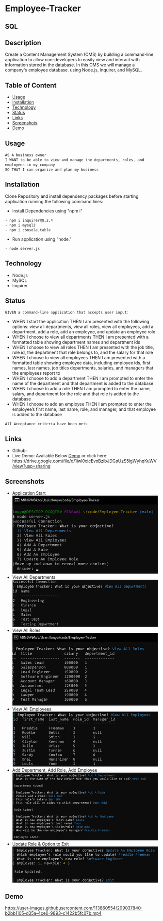 # Employee-Tracker
## SQL

## Description

Create a Content Management System (CMS) by building a command-line application to allow non-developers to easily view and interact with information stored in the database. In this CMS we will manage a company's employee database. using Node.js, Inquirer, and MySQL.

## Table of Content
- [Usage](#Usage)
- [Installation](#Installation)
- [Technology](#Technology)
- [Status](#Status)
- [Links](#Links)
- [Screenshots](#Screenshots)
- [Demo](#Demo)



## Usage

```
AS A business owner
I WANT to be able to view and manage the departments, roles, and employees in my company
SO THAT I can organize and plan my business
```
## Installation

Clone Repository and install dependency packages before starting application running the following command lines:

* Install Dependencies using "npm i"
```
- npm i inquirer@8.2.4
- npm i mysql2
- npm i console.table
```

* Run application using "node."
```
- node server.js
```

## Technology
- Node.js
- MySQL
- Inquirer


## Status

```
GIVEN a command-line application that accepts user input:
```
- WHEN I start the application THEN I am presented with the following options: view all departments, view all roles, view all employees, add a department, add a role, add an employee, and update an employee role
- WHEN I choose to view all departments THEN I am presented with a formatted table showing department names and department ids
- WHEN I choose to view all roles THEN I am presented with the job title, role id, the department that role belongs to, and the salary for that role
- WHEN I choose to view all employees THEN I am presented with a formatted table showing employee data, including employee ids, first names, last names, job titles departments, salaries, and managers that the employees report to
- WHEN I choose to add a department THEN I am prompted to enter the name of the department and that department is added to the database
- WHEN I choose to add a role THEN I am prompted to enter the name, salary, and department for the role and that role is added to the database
- WHEN I choose to add an employee THEN I am prompted to enter the employee’s first name, last name, role, and manager, and that employee is added to the database

```
All Acceptance criteria have been mets
```

## Links

- Github: 
- Live Demo: Available Below [Demo](#Demo) or click here:  https://drive.google.com/file/d/1iwl0cicEvoBzibJDGpUzS5igWyhqKuWV/view?usp=sharing


## Screenshots
* Application Start<br>
![Screenshot of application](./assets/sc/sc1.png)<br>
* View All Departments<br>
![Screenshot of application](./assets/sc/sc2.png)<br>
* View All Roles<br>
![Screenshot of application](./assets/sc/sc3.png)<br>
* View All Employees<br>
![Screenshot of application](./assets/sc/sc4.png)<br>
* Add Department, Add Role, Add Employee<br>
![Screenshot of application](./assets/sc/sc5.png)<br>
* Update Role & Option to Exit<br>
![Screenshot of application](./assets/sc/sc6.png)<br>

## Demo


https://user-images.githubusercontent.com/113860554/209037840-b2bb1105-d35a-4ce0-9893-c1422b5fc07b.mp4




